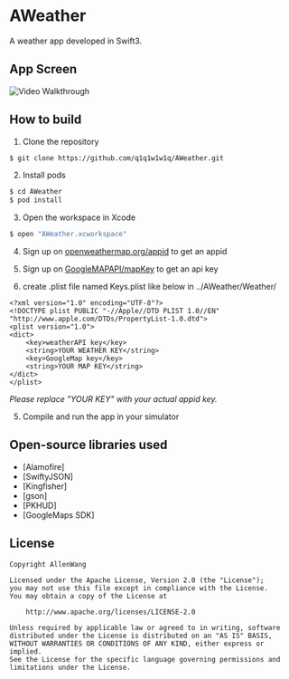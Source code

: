 # AWeather

A weather app developed in Swift3.

## App Screen

<img src='http://i.imgur.com/azU7t88.gif' title='Video Walkthrough' width='' alt='Video Walkthrough' />

## How to build

1) Clone the repository

```bash
$ git clone https://github.com/q1q1w1w1q/AWeather.git
```

2) Install pods

```bash
$ cd AWeather
$ pod install
```

3) Open the workspace in Xcode

```bash
$ open "AWeather.xcworkspace"
```

4) Sign up on [openweathermap.org/appid](http://openweathermap.org/appid) to get an appid

5) Sign up on [GoogleMAPAPI/mapKey](https://developers.google.com/maps/documentation/ios-sdk/get-api-key) to get an api key

6) create .plist file named Keys.plist like below in ../AWeather/Weather/
```
<?xml version="1.0" encoding="UTF-8"?>
<!DOCTYPE plist PUBLIC "-//Apple//DTD PLIST 1.0//EN" "http://www.apple.com/DTDs/PropertyList-1.0.dtd">
<plist version="1.0">
<dict>
	<key>weatherAPI key</key>
	<string>YOUR WEATHER KEY</string>
	<key>GoogleMap key</key>
	<string>YOUR MAP KEY</string>
</dict>
</plist>
```
*Please replace "YOUR KEY" with your actual appid key.*
 
5) Compile and run the app in your simulator

## Open-source libraries used

- [Alamofire]
- [SwiftyJSON]
- [Kingfisher]
- [gson]
- [PKHUD]
- [GoogleMaps SDK]

## License

    Copyright AllenWang

    Licensed under the Apache License, Version 2.0 (the "License");
    you may not use this file except in compliance with the License.
    You may obtain a copy of the License at

        http://www.apache.org/licenses/LICENSE-2.0

    Unless required by applicable law or agreed to in writing, software
    distributed under the License is distributed on an "AS IS" BASIS,
    WITHOUT WARRANTIES OR CONDITIONS OF ANY KIND, either express or implied.
    See the License for the specific language governing permissions and
    limitations under the License.

